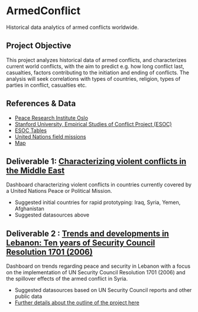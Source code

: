 # ArmedConflict
Historical data analytics of armed conflicts worldwide.

Project Objective
------------

This project analyzes historical data of armed conflicts, and characterizes current world conflicts, with the aim to predict e.g. how long conflict last, casualties, factors contributing to the initiation and ending of conflicts. The analysis will seek correlations with types of countries, religion, types of parties in conflict, casualties etc. 

References & Data
------------

- [Peace Research Institute Oslo](https://www.prio.org/Data/Armed-Conflict/)
- [Stanford University, Empirical Studies of Conflict Project (ESOC)](https://esoc.princeton.edu/file-type/external-data-repositories)
- [ESOC Tables](https://esoc.princeton.edu/file-type/tabular-data)
- [United Nations field missions](http://www.un.org/en/peacekeeping/about/dfs/)
- [Map](http://www.un.org/en/peacekeeping/documents/dfs_mission_supprt_map.pdf)

Deliverable 1: [Characterizing violent conflicts in the Middle East](https://github.com/ICT4SD/ArmedConflict/wiki/Characterizing-violent-conflicts-in-the-Middle-East)
--------------
Dashboard characterizing violent conflicts in countries currently covered by a United Nations Peace or Political Mission.
- Suggested initial countries for rapid prototyping: Iraq, Syria, Yemen, Afghanistan
- Suggested datasources above


Deliverable 2 : [Trends and developments in Lebanon: Ten years of Security Council Resolution 1701 (2006)](https://github.com/ICT4SD/ArmedConflict/wiki/Trends-and-developments-in-Lebanon)
-------------
Dashboard on trends regarding peace and security in Lebanon with a focus on the implementation of UN Security Council Resolution 1701 (2006) and the spillover effects of the armed conflict in Syria. 
- Suggested datasources based on UN Security Council reports and other public data
- [Further details about the outline of the project here](https://github.com/ICT4SD/ArmedConflict/wiki/Ten-years-of-Security-Council-Resolution-1701-(2006))

